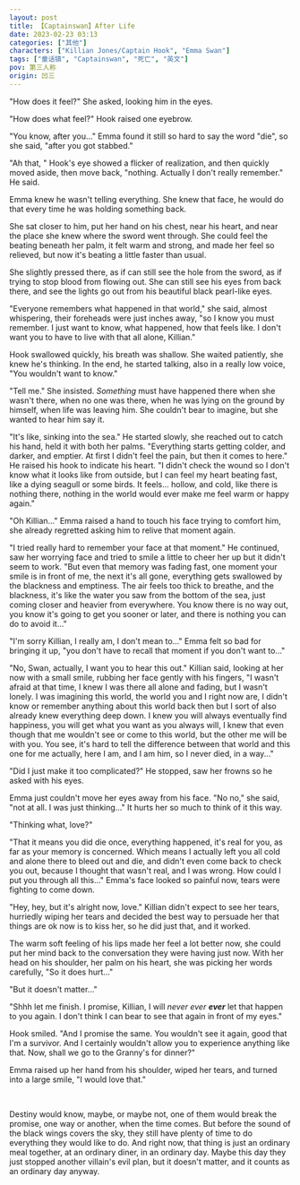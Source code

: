 ```yaml
---
layout: post
title: 【Captainswan】After Life
date: 2023-02-23 03:13
categories: ["其他"]
characters: ["Killian Jones/Captain Hook", "Emma Swan"]
tags: ["童话镇", "Captainswan", "死亡", "英文"]
pov: 第三人称
origin: 凹三
---
```


"How does it feel?" She asked, looking him in the eyes.

"How does what feel?" Hook raised one eyebrow.

"You know, after you..." Emma found it still so hard to say the word "die", so she said, "after you got stabbed."

"Ah that, " Hook's eye showed a flicker of realization, and then quickly moved aside, then move back, "nothing. Actually I don't really remember." He said.

Emma knew he wasn't telling everything. She knew that face, he would do that every time he was holding something back.

She sat closer to him, put her hand on his chest, near his heart, and near the place she knew where the sword went through. She could feel the beating beneath her palm, it felt warm and strong, and made her feel so relieved, but now it's beating a little faster than usual.

She slightly pressed there, as if can still see the hole from the sword, as if trying to stop blood from flowing out. She can still see his eyes from back there, and see the lights go out from his beautiful black pearl-like eyes.

"Everyone remembers what happened in that world," she said, almost whispering, their foreheads were just inches away, "so I know you must remember. I just want to know, what happened, how that feels like. I don't want you to have to live with that all alone, Killian."

Hook swallowed quickly, his breath was shallow. She waited patiently, she knew he's thinking. In the end, he started talking, also in a really low voice, "You wouldn't want to know."

"Tell me." She insisted. _Something_ must have happened there when she wasn't there, when no one was there, when he was lying on the ground by himself, when life was leaving him. She couldn't bear to imagine, but she wanted to hear him say it.

"It's like, sinking into the sea." He started slowly, she reached out to catch his hand, held it with both her palms. "Everything starts getting colder, and darker, and emptier. At first I didn't feel the pain, but then it comes to here." He raised his hook to indicate his heart. "I didn't check the wound so I don't know what it looks like from outside, but I can feel my heart beating fast, like a dying seagull or some birds. It feels... hollow, and cold, like there is nothing there, nothing in the world would ever make me feel warm or happy again."

"Oh Killian..." Emma raised a hand to touch his face trying to comfort him, she already regretted asking him to relive that moment again.

"I tried really hard to remember your face at that moment." He continued, saw her worrying face and tried to smile a little to cheer her up but it didn't seem to work. "But even that memory was fading fast, one moment your smile is in front of me, the next it's all gone, everything gets swallowed by the blackness and emptiness. The air feels too thick to breathe, and the blackness, it's like the water you saw from the bottom of the sea, just coming closer and heavier from everywhere. You know there is no way out, you know it's going to get you sooner or later, and there is nothing you can do to avoid it..."

"I'm sorry Killian, I really am, I don't mean to..." Emma felt so bad for bringing it up, "you don't have to recall that moment if you don't want to..."

"No, Swan, actually, I want you to hear this out." Killian said, looking at her now with a small smile, rubbing her face gently with his fingers, "I wasn't afraid at that time, I knew I was there all alone and fading, but I wasn't lonely. I was imagining this world, the world you and I right now are, I didn't know or remember anything about this world back then but I sort of also already knew everything deep down. I knew you will always eventually find happiness, you will get what you want as you always will, I knew that even though that me wouldn't see or come to this world, but the other me will be with you. You see, it's hard to tell the difference between that world and this one for me actually, here I am, and I am him, so I never died, in a way..."

"Did I just make it too complicated?" He stopped, saw her frowns so he asked with his eyes.

Emma just couldn't move her eyes away from his face. "No no," she said, "not at all. I was just thinking..." It hurts her so much to think of it this way.

"Thinking what, love?"

"That it means you did die once, everything happened, it's real for you, as far as your memory is concerned. Which means I actually left you all cold and alone there to bleed out and die, and didn't even come back to check you out, because I thought that wasn't real, and I was wrong. How could I put you through all this..." Emma's face looked so painful now, tears were fighting to come down.

"Hey, hey, but it's alright now, love." Killian didn't expect to see her tears, hurriedly wiping her tears and decided the best way to persuade her that things are ok now is to kiss her, so he did just that, and it worked.

The warm soft feeling of his lips made her feel a lot better now, she could put her mind back to the conversation they were having just now. With her head on his shoulder, her palm on his heart, she was picking her words carefully, "So it does hurt..."

"But it doesn't matter..."

"Shhh let me finish. I promise, Killian, I will _never_ _ever_ _**ever**_ let that happen to you again. I don't think I can bear to see that again in front of my eyes."

Hook smiled. "And I promise the same. You wouldn't see it again, good that I'm a survivor. And I certainly wouldn't allow you to experience anything like that. Now, shall we go to the Granny's for dinner?"

Emma raised up her hand from his shoulder, wiped her tears, and turned into a large smile, "I would love that."

<br>

Destiny would know, maybe, or maybe not, one of them would break the promise, one way or another, when the time comes. But before the sound of the black wings covers the sky, they still have plenty of time to do everything they would like to do. And right now, that thing is just an ordinary meal together, at an ordinary diner, in an ordinary day. Maybe this day they just stopped another villain's evil plan, but it doesn't matter, and it counts as an ordinary day anyway.
